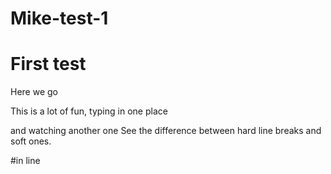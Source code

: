 Mike-test-1
===========

# First test
Here we go

This is a lot of fun, typing in one place

and watching another one
See the difference between hard line breaks and soft ones.

#in line